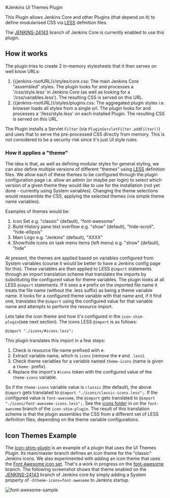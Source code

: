 #Jenkins UI Themes Plugin

This Plugin allows Jenkins Core and other Plugins (that depend on it) to define modularised CSS via
[LESS](http://lesscss.org/) definition files.

The [JENKINS-24143](https://github.com/tfennelly/jenkins/compare/JENKINS-24143) branch of Jenkins Core is currently enabled to use this plugin.

## How it works
The plugin tries to create 2 in-memory stylesheets that it then serves on well know URLs:

1. {{jenkins-rootURL}}/styles/core.css: The main Jenkins Core "assembled" styles.  The plugin looks for and processes a '/css/style.less' in Jenkins Core (as well as looking for a '/css/variables.less').  The resulting CSS is served on this URL.
1. {{jenkins-rootURL}}/styles/plugins.css: The aggregated plugin styles i.e. browser loads all styles from a single url.  The plugin looks for and processes a '/less/style.less' on each installed Plugin.  The resulting CSS is served on this URL.

The Plugin installs a Servlet `Filter` (via `PluginServletFilter.addFilter()`) and uses that to serve the pre-processed CSS directly from memory.  This is not considered to be a security risk since it's just UI style rules.

### How it applies a "theme"
The idea is that, as well as defining modular styles for general styling, we can also define multiple versions of different "themes" using [LESS](http://lesscss.org/) definition files.  We allow each of these themes
to be configured through the plugin configuration page i.e. allow an admin (or maybe per login) to select which version of a given theme they would like to
use for the installation (not yet done - currently using System variables).  Changing the theme selections would reassemble the CSS, applying the selected
themes (via simple theme name variables).

Examples of themes would be:

1. Icon Set e.g. "classic" (default), "font-awesome"
1. Build History pane text overflow e.g. "show" (default), "hide-scroll", "hide-ellipsis"
1. Main Logo e.g. "Jenkins" (default), "XXXX"
1. Show/hide icons on task menu items (left menu) e.g. "show" (default), "hide"

At present, the themes are applied based on variables configured from System variables (course it would be better to have a Jenkins config page for this).  These
variables are then applied to LESS `@import` statements through an import translation scheme that translates the imports by substituting the configured value for
theme variables.  The plugin looks at all LESS `@import` statements.  If it sees a `#` prefix on the imported file name it treats the file name (without the .less suffix)
as being a theme variable name.  It looks for a configured theme variable with that name and, if it find one, translates the `@import` using the configured value for that
variable name and attempts to perform the resource import.

Lets take the icon theme and how it's configured in the `icon-shim-plugin`(see next section).  The icons LESS `@import` is as follows:

```
@import "./icons/#icons.less";
```

This plugin translates this import in a few steps:

1. Check is resource file name prefixed with `#`.
1. Extract variable name, which is `icons` (remove the `#` and `.less`).
1. Check theme variables for a variable named `theme-icons` (name is given a `theme-` prefix).
1. Replace the import's `#icons` token with the configured value of the `theme-icons` variable.

So if the `theme-icons` variable value is `classic` (the default), the above `@import` gets translated to `@import "./icons/classic-icons.less";`.
If the configured value is `font-awesome`, the `@import` gets translated to `@import "./icons/font-awesome-icons.less";`. See the
[icons folder](https://github.com/jenkinsci/icon-shim-plugin/tree/font-awesome/plugin/src/main/webapp/less/icons) in on the `font-awesome`
branch of the `icon-shim-plugin`.  The result of this translation scheme is that the plugin assembles the CSS from a different set of
LESS definition files, depending on the theme variable configurations.

## Icon Themes Example
The [icon-shim-plugin](https://github.com/jenkinsci/icon-shim-plugin) is an example of a plugin that uses the UI Themes Plugin.
Its main/master branch defines an icon theme for the "classic" Jenkins icons.  We also experimented with adding an icon
theme that uses the [Font Awesome icon set](http://fortawesome.github.io/).  That's a work in progress on the [font-awesome](https://github.com/jenkinsci/icon-shim-plugin/tree/font-awesome)
branch. The following screenshot shows that theme enabled on the [JENKINS-24143](https://github.com/tfennelly/jenkins/compare/JENKINS-24143) branch of Jenkins core by simply adding a System
property of `-Dtheme-icons=font-awesome` to Jenkins startup.

![font-awesome-sample](https://raw.githubusercontent.com/jenkinsci/icon-shim-plugin/font-awesome/plugin/src/main/webapp/less/icons/font-awesome/font-awesome-sample.png)
